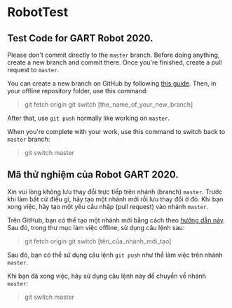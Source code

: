# RobotTest

## Test Code for GART Robot 2020.

Please don't commit directly to the `master` branch. Before doing anything, create a new branch and commit there. Once you're finished, create a pull request to `master`.

You can create a new branch on GitHub by following [this guide](https://help.github.com/en/github/collaborating-with-issues-and-pull-requests/creating-and-deleting-branches-within-your-repository). Then, in your offline repository folder, use this command:
> git fetch origin
> git switch [the\_name\_of\_your\_new\_branch]

After that, use `git push` normally like working on `master`.

When you're complete with your work, use this command to switch back to `master` branch:
> git switch master

## Mã thử nghiệm của Robot GART 2020.

Xin vui lòng không lưu thay đổi trực tiếp trên nhánh  (branch) `master`. Trước khi làm bất cứ điều gì, hãy tạo một nhánh mới rồi lưu thay đổi ở đó. Khi bạn xong việc, hãy tạo một yêu cầu nhập (pull request) vào nhánh `master`.

Trên GitHub, bạn có thể tạo một nhánh mới bằng cách theo [hướng dẫn này](https://help.github.com/en/github/collaborating-with-issues-and-pull-requests/creating-and-deleting-branches-within-your-repository). Sau đó, trong thư mục làm việc offline, sử dụng câu lệnh sau:
> git fetch origin
> git switch [tên\_của\_nhánh\_mới\_tạo]

Sau đó, bạn có thể sử dụng câu lệnh `git push` như thể làm việc trên nhánh `master`.

Khi bạn đã xong việc, hãy sử dụng câu lệnh này để chuyển về nhánh `master`:
> git switch master